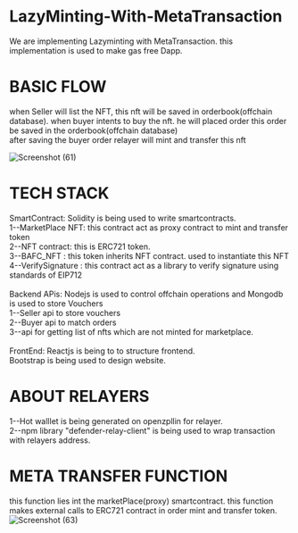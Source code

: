 # LazyMinting-With-MetaTransaction
We are implementing Lazyminting with MetaTransaction. this implementation is used to make gas free Dapp. 

# BASIC FLOW
when Seller will list the NFT, this nft will be saved in orderbook(offchain database).
when buyer intents to buy the nft. he will placed order this order be saved in the orderbook(offchain database)   
after saving the buyer order relayer will mint and transfer this nft

![Screenshot (61)](https://user-images.githubusercontent.com/61561367/175577091-2c39797f-3746-4b43-955d-4948d6c323b5.png)

# TECH STACK
SmartContract: Solidity is being used to write smartcontracts.<br />
1--MarketPlace NFT: this contract act as proxy contract to mint and transfer token<br />
2--NFT contract: this is ERC721 token.<br />
3--BAFC_NFT : this token inherits NFT contract. used to instantiate this NFT <br />
4--VerifySignature : this contract act as a library to verify signature using standards of EIP712<br />
<br />
Backend APis: Nodejs is used to control offchain operations and Mongodb is used to store Vouchers<br />
1--Seller api to store vouchers<br />
2--Buyer api to match orders<br />
3--api for getting list of nfts which are not minted for marketplace.<br />
<br />
FrontEnd:
Reactjs is being to to structure frontend.<br />
Bootstrap is being used to design website.<br />

# ABOUT RELAYERS
1--Hot walllet is being generated on openzpllin for relayer.<br />
2--npm library "defender-relay-client" is being used to wrap transaction with relayers address<tx>.<br />
  
# META TRANSFER FUNCTION
this function lies int the marketPlace(proxy) smartcontract. this function makes external calls to ERC721 contract in order mint and transfer token.
  ![Screenshot (63)](https://user-images.githubusercontent.com/61561367/175599779-03828c14-41a0-46ba-854d-e4767be62487.png)

